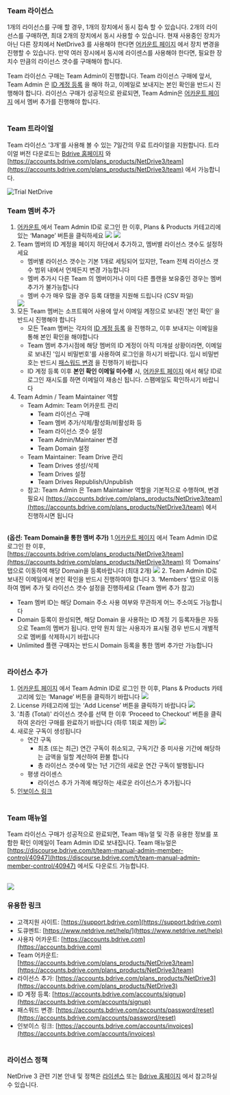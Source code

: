 ### **Team 라이선스**
1개의 라이선스를 구매 할 경우, 1개의 장치에서 동시 접속 할 수 있습니다. 2개의 라이선스를 구매하면, 최대 2개의 장치에서 동시 사용할 수 있습니다.
현재 사용중인 장치가 아닌 다른 장치에서 NetDrive3 를 사용해야 한다면 [어카운트 페이지](https://accounts.bdrive.com) 에서 장치 변경을 진행할 수 있습니다. 
만약 여러 장시에서 동시에 라이센스를 사용해야 한다면, 필요한 장치수 만큼의 라이선스 갯수를 구매해야 합니다.<br>

Team 라이선스 구매는 Team Admin이 진행합니다. Team 라이선스 구매에 앞서, Team Admin 은 [ID 계정 등록](https://accounts.bdrive.com/accounts/signup) 을 해야 하고, 이메일로 보내지는 본인 확인을 반드시 진행해야 합니다.  라이선스 구매가 성공적으로 완료되면, Team Admin은 [어카운트 페이지](https://accounts.bdrive.com) 에서 멤버 추가를 진행해야 합니다.<br><br>

### **Team 트라이얼**
Team 라이선스 '3개'를 사용해 볼 수 있는 7일간의 무료 트라이얼을 지원합니다. 트라이얼 버전 다운로드는 [Bdrive 홈페이지]( https://www.netdrive.net/store) 와 [https://accounts.bdrive.com/plans_products/NetDrive3/team](https://accounts.bdrive.com/plans_products/NetDrive3/team) 에서 가능합니다.

<img class="markdown" src="https://doc.bdrive.com/images/trial_netdrive.png" alt="Trial NetDrive">

### **Team 멤버 추가**
1. [어카운트 ](https://accounts.bdrive.com) 에서 Team Admin ID로 로그인 한 이후, Plans & Products 카테고리에 있는 ‘Manage’ 버튼을 클릭하세요
    <img class="markdown" src="https://doc.bdrive.com/images/plans_products_netdrive.png">
    <img class="markdown" src="https://doc.bdrive.com/images/plans_products_team.png">
2. Team 멤버의 ID 계정을 페이지 하단에서 추가하고, 멤버별 라이선스 갯수도 설정하세요
   * 멤버별 라이선스 갯수는 기본 1개로 세팅되어 있지만, Team 전체 라이선스 갯수 범위 내에서 언제든지 변경 가능합니다
   * 멤버 추가시 다른 Team 의 멤버이거나 이미 다른 플랜을 보유중인 경우는 멤버 추가가 불가능합니다 
   * 멤버 수가 매우 많을 경우 등록 대행을 지원해 드립니다 (CSV 파일)
    <img class="markdown" src="https://doc.bdrive.com/images/by_members_netdrive.png">
3. 모든 Team 멤버는 소프트웨어 사용에 앞서 이메일 계정으로 보내진 ‘본인 확인’ 을 반드시 진행해야 합니다
   * 모든 Team 멤버는 각자의 [ID 계정 등록](https://accounts.bdrive.com/accounts/signup) 을 진행하고, 이후 보내지는 이메일을 통해 본인 확인을 해야합니다
   * Team 멤버 추가시점에 해당 멤버의 ID 계정이 아직 미개설 상황이라면, 이메일로 보내진 '임시 비밀번호'를 사용하여 로그인을 하시기 바랍니다. 임시 비밀번호는 반드시 [패스워드 변경](https://accounts.bdrive.com/accounts/password/reset) 을 진행하기 바랍니다 
   * ID 계정 등록 이후 **본인 확인 이메일 미수령** 시, [어카운트 페이지](https://accounts.bdrive.com) 에서 해당 ID로 로그인 재시도를 하면 이메일이 재송신 됩니다. 스팸메일도 확인하시기 바랍니다 
4. Team Admin / Team Maintainer 역할
   * Team Admin: Team 어카운트 관리
      * Team 라이선스 구매 
      * Team 멤버 추가/삭제/활성화/비활성화 등
      *	Team 라이선스 갯수 설정
      * Team Admin/Maintainer 변경
      *	Team Domain 설정
   * Team Maintainer: Team Drive 관리
      *	Team Drives 생성/삭제
      * Team Drives 설정
      * Team Drives Republish/Unpublish
   * 참고: Team Admin 은 Team Maintainer 역할을 기본적으로 수행하며, 변경 필요시 [https://accounts.bdrive.com/plans_products/NetDrive3/team](https://accounts.bdrive.com/plans_products/NetDrive3/team) 에서 진행하시면 됩니다<br><br>
   
**(옵션: Team Domain을 통한 멤버 추가)**
1.[어카운트 페이지](https://accounts.bdrive.com) 에서 Team Admin ID로 로그인 한 이후, [https://accounts.bdrive.com/plans_products/NetDrive3/team](https://accounts.bdrive.com/plans_products/NetDrive3/team) 의 ‘Domains’ 탭으로 이동하여 해당 Domain을 등록바랍니다 (최대 2개)
    <img class="markdown" src="https://doc.bdrive.com/images/by_domains.png">
2. Team Admin ID로 보내진 이메일에서 본인 확인을 반드시 진행하여야 합니다
3. ‘Members’ 탭으로 이동하여 멤버 추가 및 라이선스 갯수 설정을 진행하세요 (Team 멤버 추가 참고)
   * Team 멤버 ID는 해당 Domain 주소 사용 여부와 무관하게 어느 주소여도 가능합니다
   * Domain 등록이 완성되면, 해당 Domain 을 사용하는 ID 계정 기 등록자들은 자동으로 Team의 멤버가 됩니다. 만약 원치 않는 사용자가 표시될 경우 반드시 개별적으로 멤버를 삭제하시기 바랍니다
   * Unlimited 플랜 구매자는 반드시 Domain 등록을 통한 멤버 추가만 가능합니다<br><br>

### **라이선스 추가**
1. [어카운트 페이지](https://accounts.bdrive.com) 에서 Team Admin ID로 로그인 한 이후, Plans & Products 카테고리에 있는 ‘Manage’ 버튼을 클릭하기 바랍니다 
    <img class="markdown" src="https://doc.bdrive.com/images/plans_products_netdrive.png">
2. License 카테고리에 있는 ‘Add License’ 버튼을 클릭하기 바랍니다
    <img class="markdown" src="https://doc.bdrive.com/images/plans_products_license.png">
3. '최종 (Total)' 라이선스 갯수를 선택 한 이후 ‘Proceed to Checkout’ 버튼을 클릭하여 온라인 구매를 완료하기 바랍니다 (하루 1회로 제한)
    <img class="markdown" src="https://doc.bdrive.com/images/add_license.png">
4. 새로운 구독이 생성됩니다
   * 연간 구독
     * 최초 (또는 최근) 연간 구독이 취소되고, 구독기간 중 미사용 기간에 해당하는 금액을 일할 계산하여 환불 합니다
     * 총 라이선스 갯수에 맞는 1년 기간의 새로운 연간 구독이 발행됩니다 
   * 평생 라이센스
      * 라이선스 추가 가격에 해당하는 새로운 라이선스가 추가됩니다 
5. [인보이스 링크](https://accounts.bdrive.com/accounts/invoices)<br><br>

### **Team 매뉴얼**
Team 라이선스 구매가 성공적으로 완료되면, Team 매뉴얼 및 각종 유용한 정보를 포함한 확인 이메일이 Team Admin ID로 보내집니다.
Team 매뉴얼은 [https://discourse.bdrive.com/t/team-manual-admin-member-control/40947](https://discourse.bdrive.com/t/team-manual-admin-member-control/40947) 에서도 다운로드 가능합니다.<br><br>

<img class="markdown" src="https://doc.bdrive.com/images/trial_netdrive.png">

### **유용한 링크**
   * 고객지원 사이트: [https://support.bdrive.com](https://support.bdrive.com)
   * 도큐멘트: [https://www.netdrive.net/help/](https://www.netdrive.net/help)
   * 사용자 어카운트: [https://accounts.bdrive.com](https://accounts.bdrive.com)
   * Team 어카운트: [https://accounts.bdrive.com/plans_products/NetDrive3/team](https://accounts.bdrive.com/plans_products/NetDrive3/team)
   * 라이선스 추가: [https://accounts.bdrive.com/plans_products/NetDrive3](https://accounts.bdrive.com/plans_products/NetDrive3)
   * ID 계정 등록: [https://accounts.bdrive.com/accounts/signup](https://accounts.bdrive.com/accounts/signup)
   * 패스워드 변경: [https://accounts.bdrive.com/accounts/password/reset](https://accounts.bdrive.com/accounts/password/reset)
   * 인보이스 링크: [https://accounts.bdrive.com/accounts/invoices](https://accounts.bdrive.com/accounts/invoices)<br><br>

### **라이선스 정책**
NetDrive 3 관련 기본 안내 및 정책은 [라이센스](2-11-license) 또는 [Bdrive 홈페이지](https://www.bdrive.com) 에서 참고하실 수 있습니다.<br><br>
